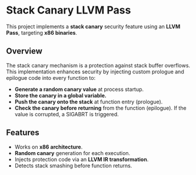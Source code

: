 # Stack Canary LLVM Pass

This project implements a **stack canary** security feature using an **LLVM Pass**, targeting **x86 binaries**.

## Overview

The stack canary mechanism is a protection against stack buffer overflows. This implementation enhances security by injecting custom prologue and epilogue code into every function to:

- **Generate a random canary value** at process startup.
- **Store the canary in a global variable.**
- **Push the canary onto the stack** at function entry (prologue).
- **Check the canary before returning** from the function (epilogue). If the value is corrupted, a SIGABRT is triggered.

## Features

- Works on **x86 architecture**.
- **Random canary** generation for each execution.
- Injects protection code via an **LLVM IR transformation**.
- Detects stack smashing before function returns.